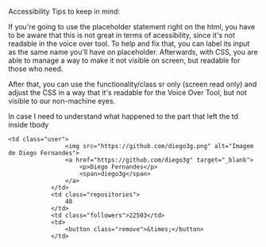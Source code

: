 Accessibility Tips to keep in mind:

If you're going to use the placeholder statement right on the html, you have to be aware that this is not great in terms of acessibility, since it's not readable in the voice over tool.
To help and fix that, you can label its input as the same name you'll have on placeholder.
Afterwards, with CSS, you are able to manage a way to make it not visible on screen, but readable for those who need. 

After that, you can use the functionality/class sr only (screen read only) and adjust the CSS in a way that it's readable for the Voice Over Tool, but not visible to our non-machine eyes. 

In case I need to understand what happened to the part that left the td inside tbody 

    <td class="user">
                    <img src="https://github.com/diego3g.png" alt="Imagem de Diego Fernandes">
                    <a href="https://github.com/diego3g" target="_blank">
                        <p>Diego Fernandes</p>
                        <span>diego3g</span>
                    </a>
                </td>
                <td class="repositories">
                    48
                </td>
                <td class="followers">22503</td>
                <td>
                    <button class="remove">&times;</button>
                </td>

